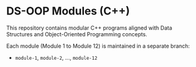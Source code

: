 # DS-OOP Modules (C++)

This repository contains modular C++ programs aligned with Data Structures and Object-Oriented Programming concepts.

Each module (Module 1 to Module 12) is maintained in a separate branch:
- `module-1`, `module-2`, ..., `module-12`
